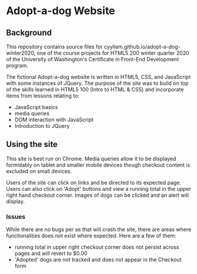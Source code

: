 # Adopt-a-dog Website

## Background

This repository contains source files for cyyllam.github.io/adopt-a-dog-winter2020, one of the course projects for HTML5 200 winter quarter 2020 of the University of Washington's Certificate in Front-End Development program. 

The fictional Adopt-a-dog website is written in HTML5, CSS, and JavaScript with some instances of JQuery. The purpose of the site was to build on top of the skills learned in HTML5 100 (Intro to HTML & CSS) and incorporate items from lessons relating to:

* JavaScript basics 
* media queries
* DOM interaction with JavaScript
* Introduction to JQuery

## Using the site

This site is best run on Chrome. Media queries allow it to be displayed formidably on tablet and smaller mobile devices though checkout content is excluded on small devices.

Users of the site can click on links and be directed to its expected page. Users can also click on 'Adopt' buttons and view a running total in the upper right hand checkout corner. Images of dogs can be clicked and an alert will display.

### Issues

While there are no bugs per se that will crash the site, there are areas where functionalities does not exist where expected. Here are a few of them:

* running total in upper right checkout corner does not persist across pages and will revert to $0.00
* 'Adopted' dogs are not tracked and does not appear in the Checkout form


